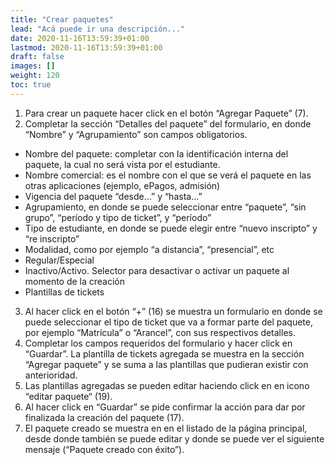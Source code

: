 ```yaml
---
title: "Crear paquetes"
lead: "Acá puede ir una descripción..."
date: 2020-11-16T13:59:39+01:00
lastmod: 2020-11-16T13:59:39+01:00
draft: false
images: []
weight: 120
toc: true
---
```


1. Para crear un paquete hacer click en el botón “Agregar Paquete” (7).
1. Completar la sección “Detalles del paquete” del formulario, en donde “Nombre” y “Agrupamiento” son campos obligatorios.
- Nombre del paquete: completar con la identificación interna del paquete, la cual no será vista por el estudiante.
- Nombre comercial: es el nombre con el que se verá el paquete en las otras aplicaciones (ejemplo, ePagos, admisión)
- Vigencia del paquete “desde…” y “hasta…”
- Agrupamiento, en donde se puede seleccionar entre “paquete”, “sin grupo”, “período y tipo de ticket”, y “período”
- Tipo de estudiante, en donde se puede elegir entre “nuevo inscripto” y “re inscripto”
- Modalidad, como por ejemplo “a distancia”, “presencial”, etc
- Regular/Especial
- Inactivo/Activo. Selector para desactivar o activar un paquete al momento de la creación
- Plantillas de tickets

3. Al hacer click en el botón “+” (16) se muestra un formulario en donde se puede seleccionar el tipo de ticket que va a formar parte del paquete, por ejemplo “Matrícula” o “Arancel”, con sus respectivos detalles.
1. Completar los campos requeridos del formulario y hacer click en “Guardar”. La plantilla de tickets agregada se muestra en la sección “Agregar paquete” y se suma a las plantillas que pudieran existir con anterioridad.
1. Las plantillas agregadas se pueden editar haciendo click en en icono “editar paquete“ (19).
1. Al hacer click en “Guardar” se pide confirmar la acción para dar por finalizada la creación del paquete (17).
1. El paquete creado se muestra en en el listado de la página principal, desde donde también se puede editar y donde se puede ver el siguiente mensaje (“Paquete creado con éxito”).
